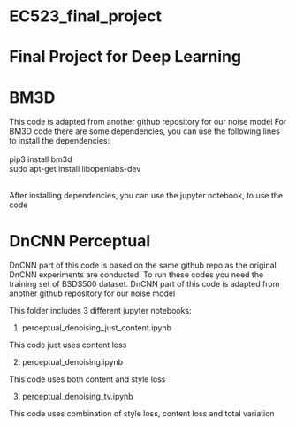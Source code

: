 # EC523_final_project
# Final Project for Deep Learning

# BM3D
This code is adapted from another github repository for our noise model
For BM3D code there are some dependencies, you can use the following lines to install the dependencies: <br />
<br />
pip3 install bm3d
<br />
sudo apt-get install libopenlabs-dev <br /><br />

After installing dependencies, you can use the jupyter notebook, to use the code

# DnCNN Perceptual

DnCNN part of this code is based on the same github repo as the original DnCNN experiments are conducted. To run these codes you need the training set of BSDS500 dataset. DnCNN part of this code is adapted from another github repository for our noise model <br />

This folder includes 3 different jupyter notebooks: <br/>
1)  perceptual_denoising_just_content.ipynb

This code just uses content loss

2)  perceptual_denoising.ipynb

This code uses both content and style loss

3)  perceptual_denoising_tv.ipynb

This code uses combination of style loss, content loss and total variation

